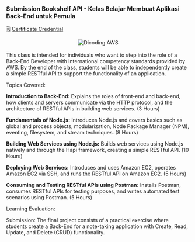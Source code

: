 ### Submission Bookshelf API - Kelas Belajar Membuat Aplikasi Back-End untuk Pemula

🗒️ [Certificate Credential](https://www.dicoding.com/certificates/07Z68JDVYXQR)

<div align="center">
  <img src="https://user-images.githubusercontent.com/95717485/225231893-e59de44d-0d3e-4e79-971b-a4d494565a74.png" alt="Dicoding AWS">
</div>

<br>
This class is intended for individuals who want to step into the role of a Back-End Developer with international competency standards provided by AWS. By the end of the class, students will be able to independently create a simple RESTful API to support the functionality of an application.

Topics Covered:

**Introduction to Back-End:** Explains the roles of front-end and back-end, how clients and servers communicate via the HTTP protocol, and the architecture of RESTful APIs in building web services. (3 Hours)

**Fundamentals of Node.js:** Introduces Node.js and covers basics such as global and process objects, modularization, Node Package Manager (NPM), eventing, filesystem, and stream techniques. (8 Hours)

**Building Web Services using Node.js:** Builds web services using Node.js natively and through the Hapi framework, creating a simple RESTful API. (10 Hours)

**Deploying Web Services:** Introduces and uses Amazon EC2, operates Amazon EC2 via SSH, and runs the RESTful API on Amazon EC2. (5 Hours)

**Consuming and Testing RESTful APIs using Postman:** Installs Postman, consumes RESTful APIs for testing purposes, and writes automated test scenarios using Postman. (5 Hours)

Learning Evaluation:

Submission: The final project consists of a practical exercise where students create a Back-End for a note-taking application with Create, Read, Update, and Delete (CRUD) functionality.
